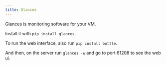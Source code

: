 ```yaml
---
title: Glances
---
```


Glances is monitoring software for your VM.

Install it with `pip install glances`.

To run the web interface, also run `pip install bottle`.

And then, on the server run `glances -w` and go to port 61208 to see the
web ui.
